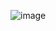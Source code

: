 ![image](https://user-images.githubusercontent.com/101226179/223335972-8ea983c3-e0c5-4d8a-85dc-fa2729bb5f9a.png)
